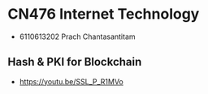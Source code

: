 # CN476 Internet Technology

* 6110613202 Prach Chantasantitam

## Hash & PKI for Blockchain

* https://youtu.be/SSL_P_R1MVo
